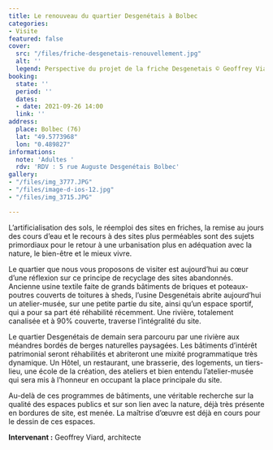 ```yaml
---
title: Le renouveau du quartier Desgenétais à Bolbec
categories:
- Visite
featured: false
cover:
  src: "/files/friche-desgenetais-renouvellement.jpg"
  alt: ''
  legend: Perspective du projet de la friche Desgenetais © Geoffrey Viard
booking:
  state: ''
  period: ''
  dates:
  - date: 2021-09-26 14:00
  link: ''
address:
  place: Bolbec (76)
  lat: "49.5773968"
  lon: "0.489827"
informations:
  note: 'Adultes '
  rdv: 'RDV : 5 rue Auguste Desgenétais Bolbec'
gallery:
- "/files/img_3777.JPG"
- "/files/image-d-ios-12.jpg"
- "/files/img_3715.JPG"

---
```

L’artificialisation des sols, le réemploi des sites en friches, la remise au jours des cours d’eau et le recours à des sites plus perméables sont des sujets primordiaux pour le retour à une urbanisation plus en adéquation avec la nature, le bien-être et le mieux vivre.

Le quartier que nous vous proposons de visiter est aujourd’hui au cœur d’une réflexion sur ce principe de recyclage des sites abandonnés. Ancienne usine textile faite de grands bâtiments de briques et poteaux-poutres couverts de toitures à sheds, l’usine Desgenétais abrite aujourd’hui un atelier-musée, sur une petite partie du site, ainsi qu’un espace sportif, qui a pour sa part été réhabilité récemment. Une rivière, totalement canalisée et à 90% couverte, traverse l’intégralité du site.

Le quartier Desgenétais de demain sera parcouru par une rivière aux méandres bordés de berges naturelles paysagées. Les bâtiments d’intérêt patrimonial seront réhabilités et abriteront une mixité programmatique très dynamique. Un Hôtel, un restaurant, une brasserie, des logements, un tiers-lieu, une école de la création, des ateliers et bien entendu l’atelier-musée qui sera mis à l’honneur en occupant la place principale du site.

Au-delà de ces programmes de bâtiments, une véritable recherche sur la qualité des espaces publics et sur son lien avec la nature, déjà très présente en bordures de site, est menée. La maîtrise d’œuvre est déjà en cours pour le dessin de ces espaces.

**Intervenant :** Geoffrey Viard, architecte